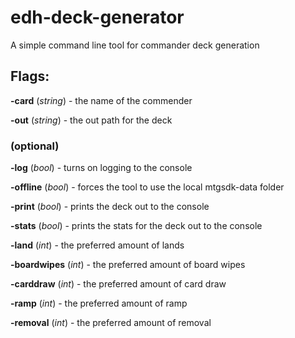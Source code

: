 # edh-deck-generator
A simple command line tool for commander deck generation

## Flags:

__-card__ (*string*) - the name of the commender

__-out__ (*string*) - the out path for the deck

### (optional)

__-log__ (*bool*) - turns on logging to the console

__-offline__ (*bool*) - forces the tool to use the local mtgsdk-data folder

__-print__ (*bool*) - prints the deck out to the console

__-stats__ (*bool*) - prints the stats for the deck out to the console

__-land__ (*int*) - the preferred amount of lands

__-boardwipes__ (*int*) - the preferred amount of board wipes

__-carddraw__ (*int*) - the preferred amount of card draw

__-ramp__ (*int*) - the preferred amount of ramp

__-removal__ (*int*) - the preferred amount of removal

